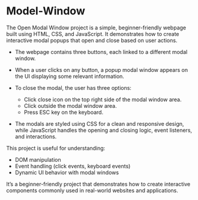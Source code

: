 # Model-Window

The Open Modal Window project is a simple, beginner-friendly webpage built using HTML, CSS, and JavaScript. It demonstrates how to create interactive modal popups that open and close based on user actions.

- The webpage contains three buttons, each linked to a different modal window.

- When a user clicks on any button, a popup modal window appears on the UI displaying some relevant information.

- To close the modal, the user has three options:

  - Click close icon on the top right side of the modal window area.
  - Click outside the modal window area.
  - Press ESC key on the keyboard.

- The modals are styled using CSS for a clean and responsive design, while JavaScript handles the opening and closing logic, event listeners, and interactions.

This project is useful for understanding:

- DOM manipulation
- Event handling (click events, keyboard events)
- Dynamic UI behavior with modal windows

It’s a beginner-friendly project that demonstrates how to create interactive components commonly used in real-world websites and applications.

